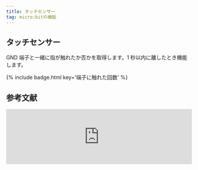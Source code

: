 ```yaml
---
title: タッチセンサー
tag: micro:bitの機能
---
```


## タッチセンサー

GND 端子と一緒に指が触れたか否かを取得します。1 秒以内に離したとき機能します。

{% include badge.html key='端子に触れた回数' %}

## 参考文献

<iframe title="On Pin Pressed" src="https://hatenablog-parts.com/embed?url=https://makecode.microbit.org/reference/input/on-pin-pressed" width="100%" height="150" frameborder="0" scrolling="no"></iframe>
